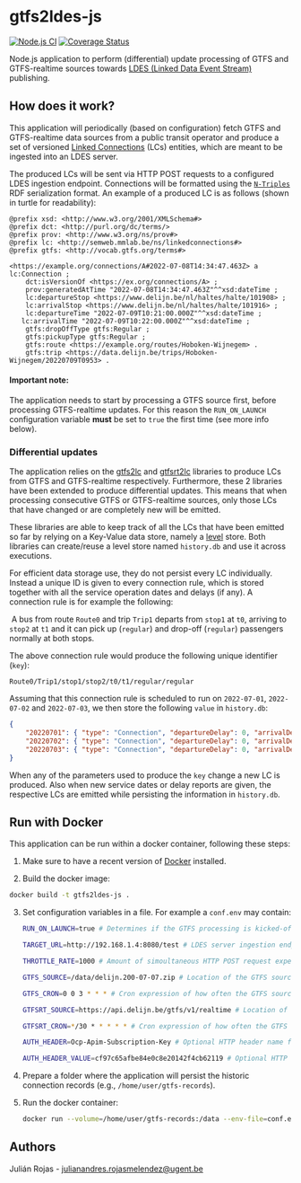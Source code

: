 # gtfs2ldes-js

[![Node.js CI](https://github.com/julianrojas87/gtfs2ldes-js/actions/workflows/build-test.yml/badge.svg)](https://github.com/linkedconnections/gtfsrt2lc/actions/workflows/build-test.yml) [![Coverage Status](https://coveralls.io/repos/github/julianrojas87/gtfs2ldes-js/badge.svg?branch=main)](https://coveralls.io/github/julianrojas87/gtfs2ldes-js?branch=main)

Node.js application to perform (differential) update processing of GTFS and GTFS-realtime sources towards [LDES (Linked Data Event Stream)](https://semiceu.github.io/LinkedDataEventStreams/) publishing.

## How does it work?

This application will periodically (based on configuration) fetch GTFS and GTFS-realtime data sources from a public transit operator and produce a set of versioned [Linked Connections](https://linkedconnections.org) (LCs) entities, which are meant to be ingested into an LDES server.

The produced LCs will be sent via HTTP POST requests to a configured LDES ingestion endpoint. Connections will be formatted using the [`N-Triples`](https://www.w3.org/TR/n-triples/) RDF serialization format. An example of a produced LC is as follows (shown in turtle for readability):

```turtle
@prefix xsd: <http://www.w3.org/2001/XMLSchema#>
@prefix dct: <http://purl.org/dc/terms/>
@prefix prov: <http://www.w3.org/ns/prov#>
@prefix lc: <http://semweb.mmlab.be/ns/linkedconnections#>
@prefix gtfs: <http://vocab.gtfs.org/terms#>

<https://example.org/connections/A#2022-07-08T14:34:47.463Z> a lc:Connection ;
	dct:isVersionOf <https://ex.org/connections/A> ;
	prov:generatedAtTime "2022-07-08T14:34:47.463Z"^^xsd:dateTime ;
	lc:departureStop <https://www.delijn.be/nl/haltes/halte/101908> ;
	lc:arrivalStop <https://www.delijn.be/nl/haltes/halte/101916> ;
	lc:departureTime "2022-07-09T10:21:00.000Z"^^xsd:dateTime ;
   lc:arrivalTime "2022-07-09T10:22:00.000Z"^^xsd:dateTime ;
	gtfs:dropOffType gtfs:Regular ;
	gtfs:pickupType gtfs:Regular ;
	gtfs:route <https://example.org/routes/Hoboken-Wijnegem> .
	gtfs:trip <https://data.delijn.be/trips/Hoboken-Wijnegem/20220709T0953> .
```

#### Important note:

The application needs to start by processing a GTFS source first, before processing GTFS-realtime updates. For this reason the `RUN_ON_LAUNCH` configuration variable **must** be set to `true` the first time (see more info below). 

### Differential updates

The application relies on the [gtfs2lc](https://github.com/linkedconnections/gtfs2lc) and [gtfsrt2lc](https://github.com/linkedconnections/gtfsrt2lc) libraries to produce LCs from GTFS and GTFS-realtime respectively. Furthermore, these 2 libraries have been extended to produce differential updates. This means that when processing consecutive GTFS or GTFS-realtime sources, only those LCs that have changed or are completely new will be emitted.

These libraries are able to keep track of all the LCs that have been emitted so far by relying on a Key-Value data store, namely a [level](https://github.com/Level/level) store. Both libraries can create/reuse a level store named `history.db` and use it across executions. 

For efficient data storage use, they do not persist every LC individually. Instead a unique ID is given to every connection rule, which is stored together with all the service operation dates and delays (if any). A connection rule is for example the following: 

​		A bus from route `Route0` and trip `Trip1` departs from `stop1` at `t0`, arriving to `stop2` at `t1` and it 		can pick up (`regular`) and drop-off (`regular`) passengers normally at both stops.

The above connection rule would produce the following unique identifier (`key`): 

```
Route0/Trip1/stop1/stop2/t0/t1/regular/regular
```

Assuming that this connection rule is scheduled to run on `2022-07-01`, `2022-07-02` and `2022-07-03`, we then store the following `value` in `history.db`:

```json
{
    "20220701": { "type": "Connection", "departureDelay": 0, "arrivalDelay": 0},
    "20220702": { "type": "Connection", "departureDelay": 0, "arrivalDelay": 0},
    "20220703": { "type": "Connection", "departureDelay": 0, "arrivalDelay": 0},
}
```

When any of the parameters used to produce the `key` change a new LC is produced. Also when new service dates or delay reports are given, the respective LCs are emitted while persisting the information in `history.db`. 

## Run with Docker

This application can be run within a docker container, following these steps:

1. Make sure to have a recent version of [Docker](https://docs.docker.com/engine/install/) installed.

2.  Build the docker image:

   ```bash
   docker build -t gtfs2ldes-js .
   ```

3. Set configuration variables in a file. For example a `conf.env` may contain:

   ``` bash
   RUN_ON_LAUNCH=true # Determines if the GTFS processing is kicked-off upon app's start.
   
   TARGET_URL=http://192.168.1.4:8080/test # LDES server ingestion endpoint
   
   THROTTLE_RATE=1000 # Amount of simoultaneous HTTP POST request expected to be handled by the target server
   
   GTFS_SOURCE=/data/delijn.200-07-07.zip # Location of the GTFS source. It can be a local file or a remote URL.
   
   GTFS_CRON=0 0 3 * * * # Cron expression of how often the GTFS source will be processed. In this example it will be processed every day at 03:00 AM
   
   GTFSRT_SOURCE=https://api.delijn.be/gtfs/v1/realtime # Location of the GTFS-RT source. It can be a local file or a remote URL.
   
   GTFSRT_CRON=*/30 * * * * * # Cron expression of how often the GTFS source will be processed. In this example it will be processed every 30 seconds.
   
   AUTH_HEADER=Ocp-Apim-Subscription-Key # Optional HTTP header name for making requests on a GTFS-RT API. For example as required by De Lijn (https://data.delijn.be/docs/services/)
   
   AUTH_HEADER_VALUE=cf97c65afbe84e0c8e20142f4cb62119 # Optional HTTP header value.
   ```

4. Prepare a folder where the application will persist the historic connection records (e.g., `/home/user/gtfs-records`). 

5. Run the docker container:

   ```bash
   docker run --volume=/home/user/gtfs-records:/data --env-file=conf.env gtfs2ldes-js
   ```

## Authors

Julián Rojas - [julianandres.rojasmelendez@ugent.be](mailTo:julianandres.rojasmelendez@ugent.be)